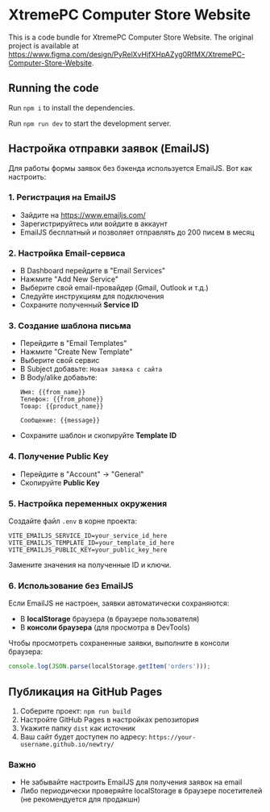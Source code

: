 
# XtremePC Computer Store Website

This is a code bundle for XtremePC Computer Store Website. The original project is available at https://www.figma.com/design/PyRelXvHjfXHpAZyg0RfMX/XtremePC-Computer-Store-Website.

## Running the code

Run `npm i` to install the dependencies.

Run `npm run dev` to start the development server.

## Настройка отправки заявок (EmailJS)

Для работы формы заявок без бэкенда используется EmailJS. Вот как настроить:

### 1. Регистрация на EmailJS
- Зайдите на https://www.emailjs.com/
- Зарегистрируйтесь или войдите в аккаунт
- EmailJS бесплатный и позволяет отправлять до 200 писем в месяц

### 2. Настройка Email-сервиса
- В Dashboard перейдите в "Email Services"
- Нажмите "Add New Service"
- Выберите свой email-провайдер (Gmail, Outlook и т.д.)
- Следуйте инструкциям для подключения
- Сохраните полученный **Service ID**

### 3. Создание шаблона письма
- Перейдите в "Email Templates"
- Нажмите "Create New Template"
- Выберите свой сервис
- В Subject добавьте: `Новая заявка с сайта`
- В Body/alike добавьте:
  ```
  Имя: {{from_name}}
  Телефон: {{from_phone}}
  Товар: {{product_name}}
  
  Сообщение: {{message}}
  ```
- Сохраните шаблон и скопируйте **Template ID**

### 4. Получение Public Key
- Перейдите в "Account" → "General"
- Скопируйте **Public Key**

### 5. Настройка переменных окружения
Создайте файл `.env` в корне проекта:

```env
VITE_EMAILJS_SERVICE_ID=your_service_id_here
VITE_EMAILJS_TEMPLATE_ID=your_template_id_here
VITE_EMAILJS_PUBLIC_KEY=your_public_key_here
```

Замените значения на полученные ID и ключи.

### 6. Использование без EmailJS
Если EmailJS не настроен, заявки автоматически сохраняются:
- В **localStorage** браузера (в браузере пользователя)
- В **консоли браузера** (для просмотра в DevTools)

Чтобы просмотреть сохраненные заявки, выполните в консоли браузера:
```javascript
console.log(JSON.parse(localStorage.getItem('orders')));
```

## Публикация на GitHub Pages

1. Соберите проект: `npm run build`
2. Настройте GitHub Pages в настройках репозитория
3. Укажите папку `dist` как источник
4. Ваш сайт будет доступен по адресу: `https://your-username.github.io/newtry/`

### Важно
- Не забывайте настроить EmailJS для получения заявок на email
- Либо периодически проверяйте localStorage в браузере посетителей (не рекомендуется для продакшн)
